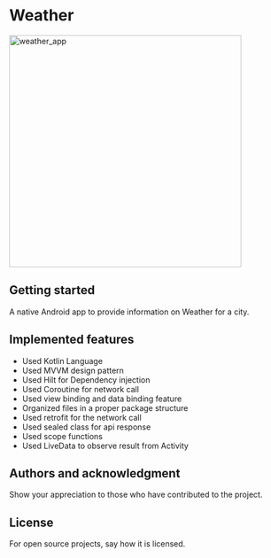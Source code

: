 # Weather

<img width="419" alt="weather_app" src="https://github.com/mizan29/Weather/assets/9810688/74841985-fac5-4db6-b74d-2762c27312fc">


## Getting started
A native Android app to provide information on Weather for a city.

## Implemented features
-  Used Kotlin Language 
-  Used MVVM design pattern
-  Used Hilt for Dependency injection
-  Used Coroutine for network call
-  Used view binding and data binding feature
-  Organized files in a proper package structure
-  Used retrofit for the network call
-  Used sealed class for api response
-  Used scope functions
-  Used LiveData to observe result from Activity



## Authors and acknowledgment
Show your appreciation to those who have contributed to the project.

## License
For open source projects, say how it is licensed.
